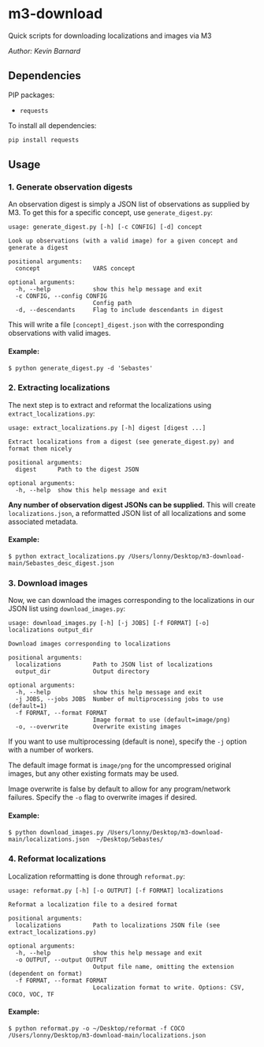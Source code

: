 # m3-download
Quick scripts for downloading localizations and images via M3

_Author: Kevin Barnard_

## Dependencies
PIP packages:
- `requests`

To install all dependencies:
```bash
pip install requests
```

## Usage

### 1. Generate observation digests
An observation digest is simply a JSON list of observations as supplied by M3. To get this for a specific concept, use `generate_digest.py`:
```
usage: generate_digest.py [-h] [-c CONFIG] [-d] concept

Look up observations (with a valid image) for a given concept and generate a digest

positional arguments:
  concept               VARS concept

optional arguments:
  -h, --help            show this help message and exit
  -c CONFIG, --config CONFIG
                        Config path
  -d, --descendants     Flag to include descendants in digest
```

This will write a file `[concept]_digest.json` with the corresponding observations with valid images.

#### Example:
```
$ python generate_digest.py -d 'Sebastes'
```

### 2. Extracting localizations
The next step is to extract and reformat the localizations using `extract_localizations.py`:
```
usage: extract_localizations.py [-h] digest [digest ...]

Extract localizations from a digest (see generate_digest.py) and format them nicely

positional arguments:
  digest      Path to the digest JSON

optional arguments:
  -h, --help  show this help message and exit
```

__Any number of observation digest JSONs can be supplied.__ This will create `localizations.json`, a reformatted JSON list of all localizations and some associated metadata.

#### Example:
```
$ python extract_localizations.py /Users/lonny/Desktop/m3-download-main/Sebastes_desc_digest.json
```

### 3. Download images
Now, we can download the images corresponding to the localizations in our JSON list using `download_images.py`:
```
usage: download_images.py [-h] [-j JOBS] [-f FORMAT] [-o] localizations output_dir

Download images corresponding to localizations

positional arguments:
  localizations         Path to JSON list of localizations
  output_dir            Output directory

optional arguments:
  -h, --help            show this help message and exit
  -j JOBS, --jobs JOBS  Number of multiprocessing jobs to use (default=1)
  -f FORMAT, --format FORMAT
                        Image format to use (default=image/png)
  -o, --overwrite       Overwrite existing images
```

If you want to use multiprocessing (default is none), specify the `-j` option with a number of workers.
  
The default image format is `image/png` for the uncompressed original images, but any other existing formats may be used.
  
Image overwrite is false by default to allow for any program/network failures. Specify the `-o` flag to overwrite images if desired.

#### Example:
```
$ python download_images.py /Users/lonny/Desktop/m3-download-main/localizations.json  ~/Desktop/Sebastes/
```

### 4. Reformat localizations
Localization reformatting is done through `reformat.py`:
```
usage: reformat.py [-h] [-o OUTPUT] [-f FORMAT] localizations

Reformat a localization file to a desired format

positional arguments:
  localizations         Path to localizations JSON file (see extract_localizations.py)

optional arguments:
  -h, --help            show this help message and exit
  -o OUTPUT, --output OUTPUT
                        Output file name, omitting the extension (dependent on format)
  -f FORMAT, --format FORMAT
                        Localization format to write. Options: CSV, COCO, VOC, TF
```

#### Example:
```
$ python reformat.py -o ~/Desktop/reformat -f COCO /Users/lonny/Desktop/m3-download-main/localizations.json
```
